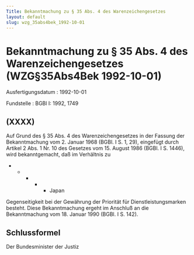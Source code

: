 ```yaml
---
Title: Bekanntmachung zu § 35 Abs. 4 des Warenzeichengesetzes
layout: default
slug: wzg_35abs4bek_1992-10-01
---
```


# Bekanntmachung zu § 35 Abs. 4 des Warenzeichengesetzes (WZG§35Abs4Bek 1992-10-01)

Ausfertigungsdatum
:   1992-10-01

Fundstelle
:   BGBl I: 1992, 1749



## (XXXX)

Auf Grund des § 35 Abs. 4 des Warenzeichengesetzes in der Fassung der
Bekanntmachung vom 2. Januar 1968 (BGBl. I S. 1, 29), eingefügt durch
Artikel 2 Abs. 1 Nr. 10 des Gesetzes vom 15. August 1986 (BGBl. I S.
1446), wird bekanntgemacht, daß im Verhältnis zu

*
    *
        *
            *
                *   Japan















Gegenseitigkeit bei der Gewährung der Priorität für
Dienstleistungsmarken besteht.
Diese Bekanntmachung ergeht im Anschluß an die Bekanntmachung vom 18.
Januar 1990 (BGBl. I S. 142).


## Schlussformel

Der Bundesminister der Justiz

